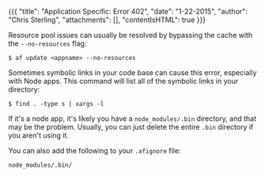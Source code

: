 {{{
  "title": "Application Specific: Error 402",
  "date": "1-22-2015",
  "author": "Chris Sterling",
  "attachments": [],
  "contentIsHTML": true
}}}


<p>Resource pool issues can usually be resolved by bypassing the cache with the <code>--no-resources</code> flag:</p>
<pre><code>$ af update &lt;appname&gt; --no-resources
</code></pre>
<p>Sometimes symbolic links in your code base can cause this error, especially with Node apps. This command will list all of the symbolic links in your directory:</p>
<pre><code>$ find . -type s | xargs -l
</code></pre>
<p>If it's a node app, it's likely you have a <code>node_modules/.bin</code> directory, and that may be the problem. Usually, you can just delete the entire <code>.bin</code> directory if you aren't using it.</p>
<p>You can also add the following to your <code>.afignore</code> file:</p>
<pre><code>node_modules/.bin/
</code></pre>
